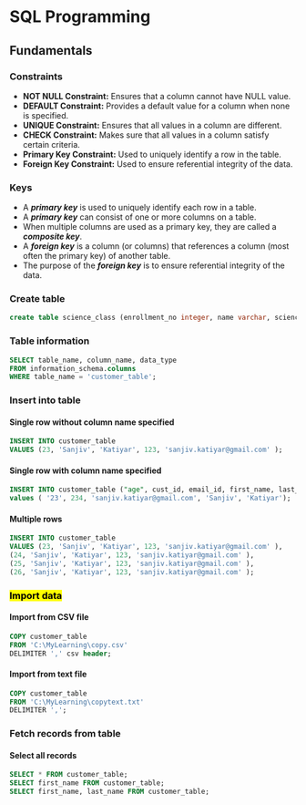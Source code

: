 # SQL Programming

## Fundamentals

### Constraints

- **NOT NULL Constraint:** Ensures that a column cannot have NULL value.
- **DEFAULT Constraint:** Provides a default value for a column when none is
specified.
- **UNIQUE Constraint:** Ensures that all values in a column are different.
- **CHECK Constraint:** Makes sure that all values in a column satisfy certain
criteria.
- **Primary Key Constraint:** Used to uniquely identify a row in the table.
- **Foreign Key Constraint:** Used to ensure referential integrity of the data.

### Keys

- A ***primary key*** is used to uniquely identify each row in a table.
- A ***primary key*** can consist of one or more columns on a table.
- When multiple columns are used as a primary key, they are called a
  ***composite key***.
- A ***foreign key*** is a column (or columns) that references a column (most often
the primary key) of another table.
- The purpose of the ***foreign key*** is to ensure referential integrity of the data.

### Create table

``` sql
create table science_class (enrollment_no integer, name varchar, science_mark int);
```

### Table information
``` sql
SELECT table_name, column_name, data_type
FROM information_schema.columns
WHERE table_name = 'customer_table';
```

### Insert into table

#### Single row without column name specified
``` sql
INSERT INTO customer_table 
VALUES (23, 'Sanjiv', 'Katiyar', 123, 'sanjiv.katiyar@gmail.com' );
```

#### Single row with column name specified
``` sql
INSERT INTO customer_table ("age", cust_id, email_id, first_name, last_name)
values ( '23', 234, 'sanjiv.katiyar@gmail.com', 'Sanjiv', 'Katiyar');
```

#### Multiple rows
``` sql
INSERT INTO customer_table 
VALUES (23, 'Sanjiv', 'Katiyar', 123, 'sanjiv.katiyar@gmail.com' ),
(24, 'Sanjiv', 'Katiyar', 123, 'sanjiv.katiyar@gmail.com' ),
(25, 'Sanjiv', 'Katiyar', 123, 'sanjiv.katiyar@gmail.com' ),
(26, 'Sanjiv', 'Katiyar', 123, 'sanjiv.katiyar@gmail.com' );
```

### <mark>Import data

#### Import from CSV file

``` sql
COPY customer_table 
FROM 'C:\MyLearning\copy.csv' 
DELIMITER ',' csv header;
```

#### Import from text file

``` sql
COPY customer_table 
FROM 'C:\MyLearning\copytext.txt' 
DELIMITER ',';
```

### Fetch records from table

#### Select all records 
``` sql
SELECT * FROM customer_table;
SELECT first_name FROM customer_table;
SELECT first_name, last_name FROM customer_table;
```

